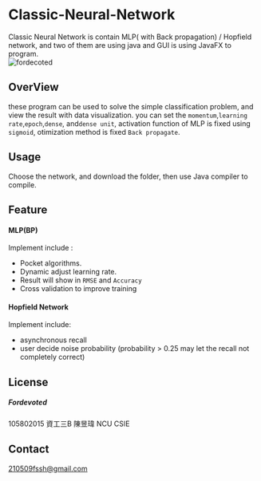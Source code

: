 # Classic-Neural-Network
Classic Neural Network is contain MLP( with Back propagation) / Hopfield network, and two of them are using java and GUI is using JavaFX to program.  
![fordecoted](https://imgur.com/rG6Jaxz.png "Classic-Neural-Network")
## OverView
  these program can be used to solve the simple classification problem, and view the result with data visualization. you can set the `momentum`,`learning rate`,`epoch`,`dense`, and`dense unit`, activation function of MLP is fixed using `sigmoid`, otimization method is fixed `Back propagate`.
## Usage
  Choose the network, and download the folder, then use Java compiler to compile.
## Feature
  #### MLP(BP)
  Implement include :<br>
  * Pocket algorithms.
  * Dynamic adjust learning rate.
  * Result will show in `RMSE` and  `Accuracy`
  * Cross validation to improve training
 
 #### Hopfield Network
 Implement include: <br>
 * asynchronous recall
 * user decide noise probability (probability > 0.25 may let the recall not completely correct)

## License
##### Fordevoted
105802015 資工三B 陳昱瑋 NCU CSIE
## Contact
210509fssh@gmail.com
